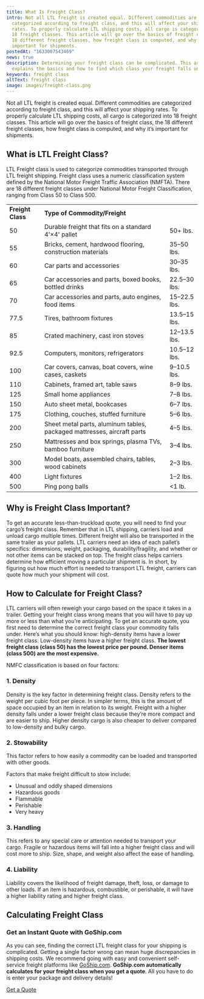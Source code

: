 ```yaml
---
title: What Is Freight Class?
intro: Not all LTL freight is created equal. Different commodities are
  categorized according to freight class, and this will affect your shipping
  rates. To properly calculate LTL shipping costs, all cargo is categorized into
  18 freight classes. This article will go over the basics of freight class, the
  18 different freight classes, how freight class is computed, and why it’s
  important for shipments. 
postedAt: "1633007543469"
news: true
description: Determining your freight class can be complicated. This article
  explains the basics and how to find which class your freight falls under.
keywords: freight class
altText: freight class
image: images/freight-class.png
---
```

<!--StartFragment-->

Not all LTL freight is created equal. Different commodities are categorized according to freight class, and this will affect your shipping rates. To properly calculate LTL shipping costs, all cargo is categorized into 18 freight classes. This article will go over the basics of freight class, the 18 different freight classes, how freight class is computed, and why it’s important for shipments. 

## What is LTL Freight Class? 

LTL Freight class is used to categorize commodities transported through LTL freight shipping. Freight class uses a numeric classification system defined by the National Motor Freight Traffic Association (NMFTA). There are 18 different freight classes under National Motor Freight Classification, ranging from Class 50 to Class 500.  

|                    |                                                                          |               |
| ------------------ | ------------------------------------------------------------------------ | ------------- |
| **Freight Class**  | **Type of Commodity/Freight**                                            |               |
| 50                 | Durable freight that fits on a standard 4'×4' pallet                     | 50+ lbs.      |
| 55                 | Bricks, cement, hardwood flooring, construction materials                | 35–50 lbs.    |
| 60                 | Car parts and accessories                                                | 30–35 lbs.    |
| 65                 | Car accessories and parts, boxed books, bottled drinks                   | 22.5–30 lbs.  |
| 70                 | Car accessories and parts, auto engines, food items                      | 15–22.5 lbs.  |
| 77.5               | Tires, bathroom fixtures                                                 | 13.5–15 lbs.  |
| 85                 | Crated machinery, cast iron stoves                                       | 12–13.5 lbs.  |
| 92.5               | Computers, monitors, refrigerators                                       | 10.5–12 lbs.  |
| 100                | Car covers, canvas, boat covers, wine cases, caskets                     | 9–10.5 lbs.   |
| 110                | Cabinets, framed art, table saws                                         | 8–9 lbs.      |
| 125                | Small home appliances                                                    | 7–8 lbs.      |
| 150                | Auto sheet metal, bookcases                                              | 6–7 lbs.      |
| 175                | Clothing, couches, stuffed furniture                                     | 5–6 lbs.      |
| 200                | Sheet metal parts, aluminum tables, packaged mattresses, aircraft parts  | 4–5 lbs.      |
| 250                | Mattresses and box springs, plasma TVs, bamboo furniture                 | 3–4 lbs.      |
| 300                | Model boats, assembled chairs, tables, wood cabinets                     | 2–3 lbs.      |
| 400                | Light fixtures                                                           | 1–2 lbs.      |
| 500                | Ping pong balls                                                          | <1 lb.        |

## Why is Freight Class Important? 

To get an accurate less-than-truckload quote, you will need to find your cargo’s freight class. Remember that in LTL shipping, carriers load and unload cargo multiple times. Different freight will also be transported in the same trailer as your pallets. LTL carriers need an idea of each pallet’s specifics: dimensions, weight, packaging, durability/fragility, and whether or not other items can be stacked on top. The freight class helps carriers determine how efficient moving a particular shipment is. In short, by figuring out how much effort is needed to transport LTL freight, carriers can quote how much your shipment will cost. 

## How to Calculate for Freight Class? 

LTL carriers will often reweigh your cargo based on the space it takes in a trailer. Getting your freight class wrong means that you will have to pay up more or less than what you’re anticipating. To get an accurate quote, you first need to determine the correct freight class your commodity falls under. Here’s what you should know: high-density items have a lower freight class. Low-density items have a higher freight class. **The lowest freight class (class 50) has the lowest price per pound. Denser items (class 500) are the most expensive.** 

NMFC classification is based on four factors:

### 1. Density

Density is the key factor in determining freight class. Density refers to the weight per cubic foot per piece. In simpler terms, this is the amount of space occupied by an item in relation to its weight. Freight with a higher density falls under a lower freight class because they’re more compact and are easier to ship. Higher density cargo is also cheaper to deliver compared to low-density and bulky cargo. 

### 2. Stowability

This factor refers to how easily a commodity can be loaded and transported with other goods.  

Factors that make freight difficult to stow include: 

* Unusual and oddly shaped dimensions 
* Hazardous goods 
* Flammable 
* Perishable 
* Very heavy 

### 3. Handling

This refers to any special care or attention needed to transport your cargo. Fragile or hazardous items will fall into a higher freight class and will cost more to ship. Size, shape, and weight also affect the ease of handling. 

### 4. Liability

Liability covers the likelihood of freight damage, theft, loss, or damage to other loads. If an item is hazardous, combustible, or perishable, it will have a higher liability rating and higher freight class. 

## Calculating Freight Class  

### Get an Instant Quote with GoShip.com 

As you can see, finding the correct LTL freight class for your shipping is complicated. Getting a single factor wrong can mean huge discrepancies in shipping costs. We recommend going with easy and convenient self-service freight platforms like [GoShip.com](http://goship.com/). **GoShip.com automatically calculates for your freight class when you get a quote**. All you have to do is enter your package and delivery details! 

[Get a Quote](http://goship.com/) 

<!--EndFragment-->